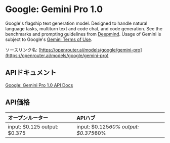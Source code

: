# Google: Gemini Pro 1.0

Google's flagship text generation model. Designed to handle natural language tasks, multiturn text and code chat, and code generation.
See the benchmarks and prompting guidelines from [Deepmind](https://deepmind.google/technologies/gemini/).
Usage of Gemini is subject to Google's [Gemini Terms of Use](https://ai.google.dev/terms).

ソースリンク名: [https://openrouter.ai/models/google/gemini-pro](https://openrouter.ai/models/google/gemini-pro)

## APIドキュメント

[Google: Gemini Pro 1.0 API Docs](../apis/ja/Google:_Gemini_Pro_1.0.md)

## API価格

| オープンルーター | APIハブ |
|:---|:---|
| input: $0.125 output: $0.375 | input: $0.125*60% output: $0.375*60% |
